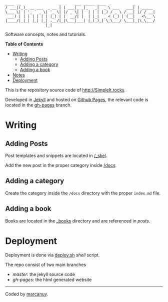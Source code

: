
~~~
____  _                 _      ___ _____ ____            _        
/ ___|(_)_ __ ___  _ __ | | ___|_ _|_   _|  _ \ ___   ___| | _____ 
\___ \| | '_ ` _ \| '_ \| |/ _ \| |  | | | |_) / _ \ / __| |/ / __|
 ___) | | | | | | | |_) | |  __/| |  | |_|  _ < (_) | (__|   <\__ \
|____/|_|_| |_| |_| .__/|_|\___|___| |_(_)_| \_\___/ \___|_|\_\___/
                  |_|                                              
~~~

Software concepts, notes and tutorials.

<!-- markdown-toc start - Don't edit this section. Run M-x markdown-toc-generate-toc again -->
**Table of Contents**

- [Writing](#writing)
    - [Adding Posts](#adding-posts)
    - [Adding a category](#adding-a-category)
    - [Adding a book](#adding-a-book)
- [Notes](#notes)
- [Deployment](#deployment)

<!-- markdown-toc end -->

This is the repository source code of <http://SimpleIt.rocks>.

Developed in [Jekyll](http://jekyllrb.com/) and hosted on
[Github Pages](https://pages.github.com/), the relevant code is located in
the [gh-pages](https://github.com/marcanuy/simpleit.rocks/tree/gh-pages) branch.

# Writing

## Adding Posts

Post templates and snippets are located in [/_skel](https://github.com/marcanuy/simpleit.rocks/tree/master/_skel).

Add the new post in the proper category inside [/docs](https://github.com/marcanuy/simpleit.rocks/tree/master/docs).

## Adding a category

Create the category inside the `/docs` directory with the proper `index.md` file.

## Adding a book

Books are located in the [_books](https://github.com/marcanuy/simpleit.rocks/tree/master/_books) 
directory and are referenced in _posts_.

# Deployment

Deployment is done via
[deploy.sh](https://github.com/marcanuy/simpleit.rocks/blob/master/deploy.sh)
*shell* script.

The repo consist of two main branches

- *master*: the jekyll source code
- *gh-pages*: the html generated website

<hr />

Coded by [marcanuy](http://marcanuy.com/).


